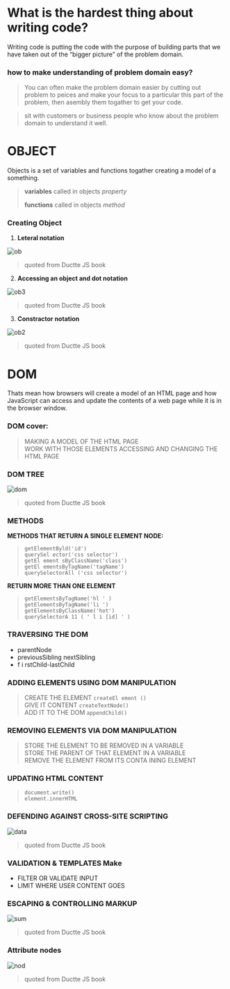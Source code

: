 # What is the hardest thing about writing code?  

Writing code is putting the code with the purpose of building parts that we have taken out of the “bigger picture” of the problem domain.  

### how to make understanding of problem domain easy?  

> You can often make the problem domain easier by cutting out problem to peices  and make  your focus to a particular this  part of the problem, then asembly them togather to get your code.  

> sit with customers or business people who know about the problem domain to understand it well.  


# OBJECT  

Objects is a set of variables and functions togather creating a model of a something.    

> **variables** called in objects *property*   
> 
> **functions** called in objects *method*   


### Creating Object   

1. **Leteral notation**   

![ob](ob.PNG)    
> quoted from Ductte JS book   


2. **Accessing an object and dot notation**       

![ob3](ob3.PNG)    
> quoted from Ductte JS book   



3. **Constractor notation**    


![ob2](ob2.PNG)    
> quoted from Ductte JS book    



# DOM    

Thats mean how browsers will create a model of an HTML page and how JavaScript can access and update the contents of a web page while it is in the browser window.    


### DOM cover:

> MAKING A MODEL OF THE HTML PAGE   
> WORK WITH THOSE ELEMENTS
> ACCESSING AND CHANGING THE HTML PAGE   


### DOM TREE   

![dom](dom.PNG)    
> quoted from Ductte JS book   


### METHODS

**METHODS THAT RETURN A SINGLE ELEMENT NODE:**   

> `getElementByld('id')`   
> `querySel ector('css selector')`   
> `getEl ement sByClassName('class')`   
> `getEl ementsByTagName('tagName')`   
> `querySelectorAll ('css selector')`   


**RETURN MORE THAN ONE ELEMENT**   

> `getElementsByTagName('hl ' )`   
> `getElementsByTagName('li ')`   
> `getElementsByClassName('hot')`  
> `querySelectorA 11 ( ' l i [id] ' )`   



### TRAVERSING THE DOM    

* parentNode   
* previousSibling nextSibling   
* f i rstChild-lastChild    



### ADDING ELEMENTS USING DOM MANIPULATION    

> CREATE THE ELEMENT  `createEl ement ()`  
> GIVE IT CONTENT    `createTextNode()`  
> ADD IT TO THE DOM  `appendChild()`  


### REMOVING ELEMENTS VIA DOM MANIPULATION    

> STORE THE ELEMENT TO BE REMOVED IN A VARIABLE     
> STORE THE PARENT OF THAT ELEMENT IN A VARIABLE   
> REMOVE THE ELEMENT FROM ITS CONTA INING ELEMENT    



### UPDATING HTML CONTENT   

> `document.write()`   
> `element.innerHTML`    


### DEFENDING AGAINST CROSS-SITE SCRIPTING   

![data](data.PNG)    
> quoted from Ductte JS book   


### VALIDATION & TEMPLATES Make   

* FILTER OR VALIDATE INPUT     
* LIMIT WHERE USER CONTENT GOES      


### ESCAPING & CONTROLLING MARKUP   

![sum](sum.PNG)    
> quoted from Ductte JS book   


### Attribute nodes   

![nod](nod.PNG)    
> quoted from Ductte JS book   